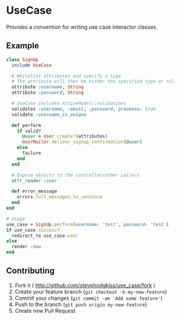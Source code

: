 # UseCase

Provides a convention for writing use case interactor classes.

## Example

```ruby
class SignUp
  include UseCase

  # Whitelist attributes and specify a type
  # The attribute will then be either the specified type or nil
  attribute :username, String
  attribute :password, String

  # UseCase includes ActiveModel::Validations
  validates :username, :email, :password, presence: true
  validate :username_is_unique

  def perform
    if valid?
      @user = User.create!(attributes)
      UserMailer.deliver_signup_confirmation(@user)
    else
      failure
    end
  end

  # Expose objects to the controller/other callers
  attr_reader :user

  def error_message
    errors.full_messages.to_sentence
  end
end

# Usage
use_case = SignUp.perform(username: 'test', password: 'test')
if use_case.success?
  redirect_to use_case.user
else
  render :new
end
```

## Contributing

1. Fork it ( http://github.com/stevehodgkiss/use_case/fork )
2. Create your feature branch (`git checkout -b my-new-feature`)
3. Commit your changes (`git commit -am 'Add some feature'`)
4. Push to the branch (`git push origin my-new-feature`)
5. Create new Pull Request
